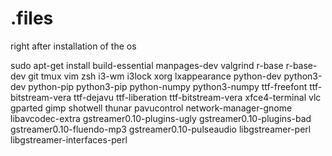 # .files

right after installation of the os

sudo apt-get install build-essential manpages-dev valgrind r-base r-base-dev git tmux vim zsh i3-wm i3lock xorg lxappearance python-dev python3-dev python-pip python3-pip python-numpy python3-numpy ttf-freefont ttf-bitstream-vera ttf-dejavu ttf-liberation ttf-bitstream-vera xfce4-terminal vlc gparted gimp shotwell thunar pavucontrol network-manager-gnome libavcodec-extra gstreamer0.10-plugins-ugly gstreamer0.10-plugins-bad gstreamer0.10-fluendo-mp3 gstreamer0.10-pulseaudio libgstreamer-perl libgstreamer-interfaces-perl

